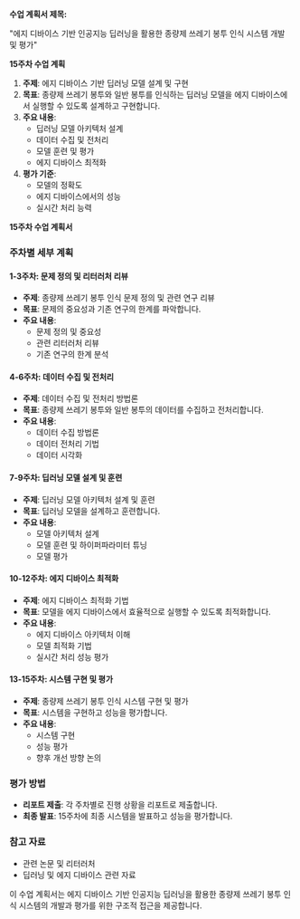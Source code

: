 **수업 계획서 제목:**

"에지 디바이스 기반 인공지능 딥러닝을 활용한 종량제 쓰레기 봉투 인식 시스템 개발 및 평가"

**15주차 수업 계획**

1. **주제**: 에지 디바이스 기반 딥러닝 모델 설계 및 구현
2. **목표**: 종량제 쓰레기 봉투와 일반 봉투를 인식하는 딥러닝 모델을 에지 디바이스에서 실행할 수 있도록 설계하고 구현합니다.
3. **주요 내용**:
   - 딥러닝 모델 아키텍처 설계
   - 데이터 수집 및 전처리
   - 모델 훈련 및 평가
   - 에지 디바이스 최적화
4. **평가 기준**:
   - 모델의 정확도
   - 에지 디바이스에서의 성능
   - 실시간 처리 능력

**15주차 수업 계획서**

### 주차별 세부 계획

#### 1-3주차: 문제 정의 및 리터러처 리뷰
- **주제**: 종량제 쓰레기 봉투 인식 문제 정의 및 관련 연구 리뷰
- **목표**: 문제의 중요성과 기존 연구의 한계를 파악합니다.
- **주요 내용**:
  - 문제 정의 및 중요성
  - 관련 리터러처 리뷰
  - 기존 연구의 한계 분석

#### 4-6주차: 데이터 수집 및 전처리
- **주제**: 데이터 수집 및 전처리 방법론
- **목표**: 종량제 쓰레기 봉투와 일반 봉투의 데이터를 수집하고 전처리합니다.
- **주요 내용**:
  - 데이터 수집 방법론
  - 데이터 전처리 기법
  - 데이터 시각화

#### 7-9주차: 딥러닝 모델 설계 및 훈련
- **주제**: 딥러닝 모델 아키텍처 설계 및 훈련
- **목표**: 딥러닝 모델을 설계하고 훈련합니다.
- **주요 내용**:
  - 모델 아키텍처 설계
  - 모델 훈련 및 하이퍼파라미터 튜닝
  - 모델 평가

#### 10-12주차: 에지 디바이스 최적화
- **주제**: 에지 디바이스 최적화 기법
- **목표**: 모델을 에지 디바이스에서 효율적으로 실행할 수 있도록 최적화합니다.
- **주요 내용**:
  - 에지 디바이스 아키텍처 이해
  - 모델 최적화 기법
  - 실시간 처리 성능 평가

#### 13-15주차: 시스템 구현 및 평가
- **주제**: 종량제 쓰레기 봉투 인식 시스템 구현 및 평가
- **목표**: 시스템을 구현하고 성능을 평가합니다.
- **주요 내용**:
  - 시스템 구현
  - 성능 평가
  - 향후 개선 방향 논의

### 평가 방법
- **리포트 제출**: 각 주차별로 진행 상황을 리포트로 제출합니다.
- **최종 발표**: 15주차에 최종 시스템을 발표하고 성능을 평가합니다.

### 참고 자료
- 관련 논문 및 리터러처
- 딥러닝 및 에지 디바이스 관련 자료

이 수업 계획서는 에지 디바이스 기반 인공지능 딥러닝을 활용한 종량제 쓰레기 봉투 인식 시스템의 개발과 평가를 위한 구조적 접근을 제공합니다.
